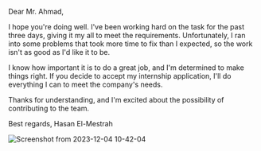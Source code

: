 Dear Mr. Ahmad,

I hope you're doing well. I've been working hard on the task for the past three days, giving it my all to meet the requirements. Unfortunately, I ran into some problems that took more time to fix than I expected, so the work isn't as good as I'd like it to be.

I know how important it is to do a great job, and I'm determined to make things right. If you decide to accept my internship application, I'll do everything I can to meet the company's needs.

Thanks for understanding, and I'm excited about the possibility of contributing to the team.

Best regards,
Hasan El-Mestrah






![Screenshot from 2023-12-04 10-42-04](https://github.com/Hasanelmestrah/Laravel-Task/assets/116690334/f47f1f8b-b27d-4902-a912-f713d6897491)
